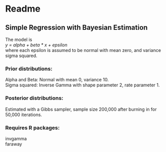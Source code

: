 # Readme

## Simple Regression with Bayesian Estimation

The model is <br />
<i>y = alpha + beta * x + epsilon</i> <br />
where each epsilon is assumed to be normal with mean zero, and variance sigma squared. 

### Prior distributions:
Alpha and Beta: Normal with mean 0, variance 10. <br />
Sigma squared: Inverse Gamma with shape parameter 2, rate parameter 1. 

### Posterior distributions:
Estimated with a Gibbs sampler, sample size 200,000 after burning in for 50,000 iterations. <br />

### Requires R packages:
invgamma <br />
faraway
